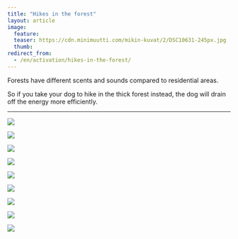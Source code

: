 ```yaml
---
title: "Hikes in the forest"
layout: article
image:
  feature:
  teaser: https://cdn.minimuutti.com/mikin-kuvat/2/DSC10631-245px.jpg
  thumb:
redirect_from:
  - /en/activation/hikes-in-the-forest/
---
```


Forests have different scents and sounds compared to residential areas.

So if you take your dog to hike in the thick forest instead, the dog will drain off the energy more efficiently.

---

![](https://cdn.minimuutti.com/mikin-kuvat/2/DSC10630-800px.jpg)

![](https://cdn.minimuutti.com/mikin-kuvat/2/DSC10631-800px.jpg)

![](https://cdn.minimuutti.com/mikin-kuvat/2/DSC23761-800px.jpg)

![](https://cdn.minimuutti.com/mikin-kuvat/2/DSC29282-800px.jpg)

![](https://cdn.minimuutti.com/aktivointi/metsalenkit/DSC10769_2-800px.jpg)

![](https://cdn.minimuutti.com/aktivointi/metsalenkit/DSC10790_2-800px.jpg)

![](https://cdn.minimuutti.com/aktivointi/metsalenkit/DSC10807_2-800px.jpg)

![](https://cdn.minimuutti.com/aktivointi/metsalenkit/DSC07372_2-800px.jpg)

![](https://cdn.minimuutti.com/aktivointi/metsalenkit/DSC07392_2-800px.jpg)
